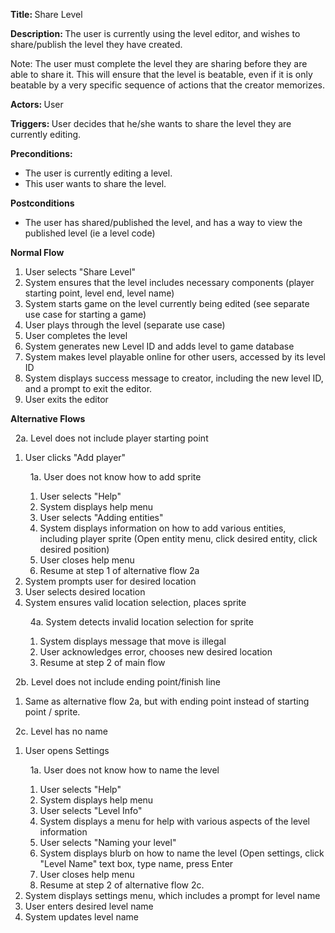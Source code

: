 <strong> Title: </strong>
Share Level

<strong> Description: </strong>
The user is currently using the level editor, and wishes to share/publish the level they have created.

Note: The user must complete the level they are sharing before they are able to share it. This will ensure that the level is beatable, 
even if it is only beatable by a very specific sequence of actions that the creator memorizes.

<strong> Actors: </strong>
User

<strong> Triggers: </strong>
User decides that he/she wants to share the level they are currently editing.

<strong> Preconditions: </strong>

<ul>
<li>The user is currently editing a level.</li>
<li>This user wants to share the level.</li>
</ul>

<strong> Postconditions </strong>

<ul>
<li>The user has shared/published the level, and has a way to view the published level (ie a level code)</li>
</ul>

<strong> Normal Flow </strong>

<ol>
<li>User selects "Share Level"</li>
<li>System ensures that the level includes necessary components (player starting point, level end, level name)</li>
<li>System starts game on the level currently being edited (see separate use case for starting a game)</li>
<li>User plays through the level (separate use case)</li>
<li>User completes the level</li>
<li>System generates new Level ID and adds level to game database</li>
<li>System makes level playable online for other users, accessed by its level ID</li>
<li>System displays success message to creator, including the new level ID, and a prompt to exit the editor.</li>
<li>User exits the editor</li>
</ol>

<strong> Alternative Flows </strong>

&nbsp;&nbsp;2a. Level does not include player starting point
  <ol>
    <li>User clicks "Add player"
    
  &nbsp;&nbsp;1a. User does not know how to add sprite
  <ol>
      <li>User selects "Help"</li>
      <li>System displays help menu</li>
      <li>User selects "Adding entities"</li>
      <li>System displays information on how to add various entities, including player sprite (Open entity menu, click desired entity, click desired position)</li>
      <li>User closes help menu</li>
      <li>Resume at step 1 of alternative flow 2a</li>
  </ol>
  </li>
    <li>System prompts user for desired location</li>
    <li>User selects desired location</li>
    <li>System ensures valid location selection, places sprite
  
  &nbsp;&nbsp;4a. System detects invalid location selection for sprite
  <ol>
      <li>System displays message that move is illegal</li>
      <li>User acknowledges error, chooses new desired location</li>
      <li>Resume at step 2 of main flow</li>
  </ol>
  </li>
 </ol>
 
 &nbsp;&nbsp;2b. Level does not include ending point/finish line
  <ol>
  <li>Same as alternative flow 2a, but with ending point instead of starting point / sprite.</li>
  </ol>
 
 &nbsp;&nbsp;2c. Level has no name
  <ol>
    <li>User opens Settings
    
  &nbsp;&nbsp;1a. User does not know how to name the level
  <ol>
      <li>User selects "Help"</li>
      <li>System displays help menu</li>
      <li>User selects "Level Info"</li>
      <li>System displays a menu for help with various aspects of the level information</li>
      <li>User selects "Naming your level"</li>
      <li>System displays blurb on how to name the level (Open settings, click "Level Name" text box, type name, press Enter</li>
      <li>User closes help menu</li>
      <li>Resume at step 2 of alternative flow 2c.</li>
  </ol>
  </li>
    <li>System displays settings menu, which includes a prompt for level name</li>
    <li>User enters desired level name</li>
    <li>System updates level name</li>
 </ol>
